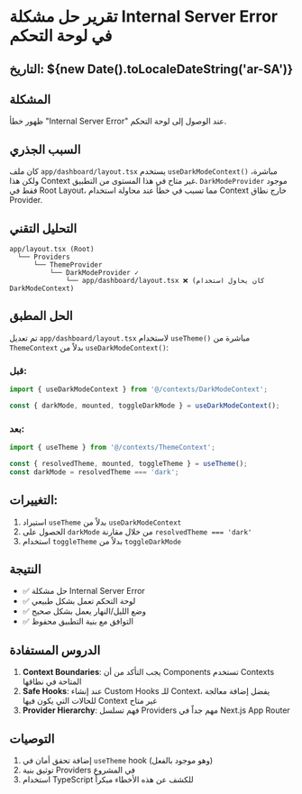 # تقرير حل مشكلة Internal Server Error في لوحة التحكم

## التاريخ: ${new Date().toLocaleDateString('ar-SA')}

## المشكلة
ظهور خطأ "Internal Server Error" عند الوصول إلى لوحة التحكم.

## السبب الجذري
كان ملف `app/dashboard/layout.tsx` يستخدم `useDarkModeContext()` مباشرة، ولكن هذا Context غير متاح في هذا المستوى من التطبيق. `DarkModeProvider` موجود فقط في Root Layout، مما تسبب في خطأ عند محاولة استخدام Context خارج نطاق Provider.

## التحليل التقني
```
app/layout.tsx (Root)
  └── Providers
      └── ThemeProvider
          └── DarkModeProvider ✓
              └── app/dashboard/layout.tsx ❌ (كان يحاول استخدام DarkModeContext)
```

## الحل المطبق
تم تعديل `app/dashboard/layout.tsx` لاستخدام `useTheme()` مباشرة من `ThemeContext` بدلاً من `useDarkModeContext()`:

### قبل:
```typescript
import { useDarkModeContext } from '@/contexts/DarkModeContext';

const { darkMode, mounted, toggleDarkMode } = useDarkModeContext();
```

### بعد:
```typescript
import { useTheme } from '@/contexts/ThemeContext';

const { resolvedTheme, mounted, toggleTheme } = useTheme();
const darkMode = resolvedTheme === 'dark';
```

## التغييرات:
1. استيراد `useTheme` بدلاً من `useDarkModeContext`
2. الحصول على `darkMode` من خلال مقارنة `resolvedTheme === 'dark'`
3. استخدام `toggleTheme` بدلاً من `toggleDarkMode`

## النتيجة
- ✅ حل مشكلة Internal Server Error
- ✅ لوحة التحكم تعمل بشكل طبيعي
- ✅ وضع الليل/النهار يعمل بشكل صحيح
- ✅ التوافق مع بنية التطبيق محفوظ

## الدروس المستفادة
1. **Context Boundaries**: يجب التأكد من أن Components تستخدم Contexts المتاحة في نطاقها
2. **Safe Hooks**: عند إنشاء Custom Hooks للـ Context، يفضل إضافة معالجة للحالات التي يكون فيها Context غير متاح
3. **Provider Hierarchy**: فهم تسلسل Providers مهم جداً في Next.js App Router

## التوصيات
1. إضافة تحقق أمان في `useTheme` hook (وهو موجود بالفعل)
2. توثيق بنية Providers في المشروع
3. استخدام TypeScript للكشف عن هذه الأخطاء مبكراً 